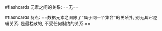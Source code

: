 #flashcards 元素之间的关系:  ==无==

#flashcards 特点:  ==数据元素之间除了"属于同一个集合"的关系外, 别无其它逻辑关系. 是最松散的, 不受任何制约的关系.==
